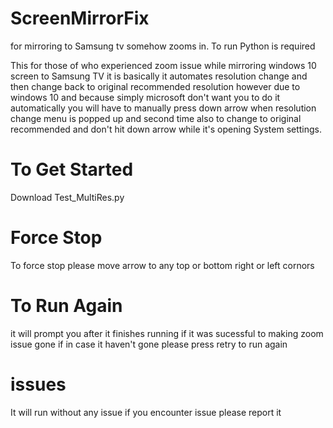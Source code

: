 # ScreenMirrorFix
for mirroring to Samsung tv somehow zooms in. To run Python is required

This for those of who experienced zoom issue while mirroring windows 10 screen to Samsung TV it is basically it automates resolution change  and then change back to original recommended resolution however due to windows 10 and because simply microsoft don't want you to do it automatically you will have to manually press down arrow when resolution change menu is popped up and second time also to change to original recommended and don't hit down arrow while it's opening System settings.

# To Get Started
Download Test_MultiRes.py

# Force Stop
To force stop please move arrow to any top or bottom right or left cornors

# To Run Again
it will prompt you after it finishes running if it was sucessful to making zoom issue gone if in case it haven't gone please press retry to run again 

# issues
It will run without any issue if you encounter issue please report it

